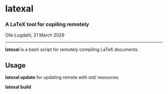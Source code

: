 # latexal
### A LaTeX tool for copiling remotely
Olle Logdahl, 21 March 2029

---
**latexal** is a bash script for remotely compiling LaTeX documents.

## Usage

**latexal update <hostname>** for updating remote with std/ resources.

**latexal build <hostname> <filename>**
